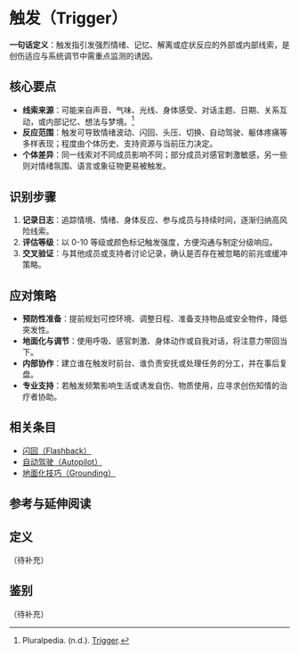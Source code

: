 # 触发（Trigger）

**一句话定义**：触发指引发强烈情绪、记忆、解离或症状反应的外部或内部线索，是创伤适应与系统调节中需重点监测的诱因。

## 核心要点

- **线索来源**：可能来自声音、气味、光线、身体感受、对话主题、日期、关系互动，或内部记忆、想法与梦境。[^trigger-pluralpedia]
- **反应范围**：触发可导致情绪波动、闪回、头压、切换、自动驾驶、躯体疼痛等多样表现；程度由个体历史、支持资源与当前压力决定。
- **个体差异**：同一线索对不同成员影响不同；部分成员对感官刺激敏感，另一些则对情绪氛围、语言或象征物更易被触发。

## 识别步骤

1. **记录日志**：追踪情境、情绪、身体反应、参与成员与持续时间，逐渐归纳高风险线索。
2. **评估等级**：以 0-10 等级或颜色标记触发强度，方便沟通与制定分级响应。
3. **交叉验证**：与其他成员或支持者讨论记录，确认是否存在被忽略的前兆或缓冲策略。

## 应对策略

- **预防性准备**：提前规划可控环境、调整日程、准备支持物品或安全物件，降低突发性。
- **地面化与调节**：使用呼吸、感官刺激、身体动作或自我对话，将注意力带回当下。
- **内部协作**：建立谁在触发时前台、谁负责安抚或处理任务的分工，并在事后复盘。
- **专业支持**：若触发频繁影响生活或诱发自伤、物质使用，应寻求创伤知情的治疗者协助。

## 相关条目

- [闪回（Flashback）](entries/诊断与临床/Flashback.md)
- [自动驾驶（Autopilot）](entries/系统体验与机制/Autopilot.md)
- [地面化技巧（Grounding）](entries/实践与支持/Grounding.md)

## 参考与延伸阅读

[^trigger-pluralpedia]: Pluralpedia. (n.d.). [Trigger](https://pluralpedia.org/w/Trigger).

## 定义

（待补充）

## 鉴别

（待补充）
